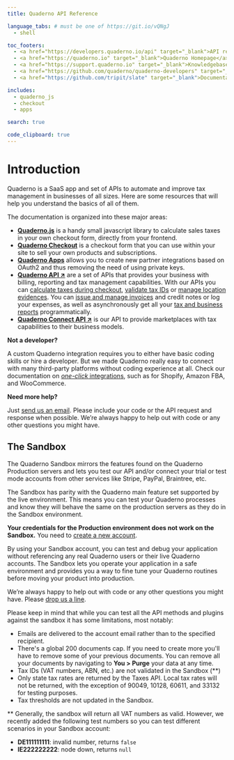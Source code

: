 ```yaml
---
title: Quaderno API Reference

language_tabs: # must be one of https://git.io/vQNgJ
  - shell

toc_footers:
  - <a href="https://developers.quaderno.io/api" target="_blank">API reference</a>
  - <a href="https://quaderno.io" target="_blank">Quaderno Homepage</a>
  - <a href="https://support.quaderno.io" target="_blank">Knowledgebase and Support</a>
  - <a href="https://github.com/quaderno/quaderno-developers" target="_blank">Contributing to Docs</a>
  - <a href="https://github.com/tripit/slate" target="_blank">Documentation Powered by Slate</a><br /><br />

includes:
  - quaderno_js
  - checkout
  - apps

search: true

code_clipboard: true
---
```


# Introduction

Quaderno is a SaaS app and set of APIs to automate and improve tax management in businesses of all sizes. Here are some resources that will help you understand the basics of all of them.

The documentation is organized into these major areas:

- **[Quaderno.js](#quaderno-js)** is a handy small javascript library to calculate sales taxes in your own checkout form, directly from your frontend.
- **[Quaderno Checkout](#quaderno-checkout)** is a checkout form that you can use within your site to sell your own products and subscriptions.
- **[Quaderno Apps](#apps)** allows you to create new partner integrations based on OAuth2 and thus removing the need of using private keys.
- **[Quaderno API ↗](https://developers.quaderno.io/api)** are a set of APIs that provides your business with billing, reporting and tax management capabilities. With our APIs you can [calculate taxes during checkout](https://developers.quaderno.io/api/#calculating-a-tax-rate), [validate tax IDs](https://developers.quaderno.io/api/#validate-a-tax-id) or [manage location evidences](https://developers.quaderno.io/api/#evidence). You can [issue and manage invoices](https://developers.quaderno.io/api/#create-an-invoice) and credit notes or log your expenses, as well as asynchronously get all your [tax and business reports](https://developers.quaderno.io/api/#reporting) programmatically.
- **[Quaderno Connect API ↗](https://support.quaderno.io/quaderno-connect)** is our API to provide marketplaces with tax capabilities to their business models.

**Not a developer?**

A custom Quaderno integration requires you to either have basic coding skills or hire a developer. But we made Quaderno really easy to connect with many third-party platforms without coding experience at all. Check our documentation on [_one-click_ integrations](https://support.quaderno.io/platforms-and-integrations), such as for Shopify, Amazon FBA, and WooCommerce.

**Need more help?**

Just [send us an email](mailto:support+dev@quaderno.io). Please include your code or the API request and response when possible. We’re always happy to help out with code or any other questions you might have.

## The Sandbox

The Quaderno Sandbox mirrors the features found on the Quaderno Production servers and lets  you test our API and/or connect your trial or test mode accounts from other services like Stripe, PayPal, Braintree, etc.

The Sandbox has parity with the Quaderno main feature set supported by the live environment. This means you can test your Quaderno processes and know they will behave the same on the production servers as they do in the Sandbox environment.

**Your credentials for the Production environment does not work on the Sandbox.** You need to [create a new account](https://sandbox-quadernoapp.com/signup).

By using your Sandbox account, you can test and debug your application without referencing any real Quaderno users or their live Quaderno accounts. The Sandbox lets you operate your application in a safe environment and provides you a way to fine tune your Quaderno routines before moving your product into production.

We’re always happy to help out with code or any other questions you might have. Please [drop us a line](mailto:support@quaderno.io).

<aside class="warning">
Please keep in mind that while you can test all the API methods and plugins against the sandbox it has some limitations, most notably:
<ul>
<li>Emails are delivered to the account email rather than to the specified recipient.</li>
<li>There's a global 200 documents cap. If you need to create more you'll have to remove some of your previous documents. You can remove all your documents by navigating to <strong>You > Purge</strong> your data at any time.
</li>
<li>Tax IDs (VAT numbers, ABN, etc.) are not validated in the Sandbox (**)</li>
<li>Only state tax rates are returned by the Taxes API. Local tax rates will not be returned, with the exception of 90049, 10128, 60611, and 33132 for testing purposes.</li>
<li>Tax thresholds are not updated in the Sandbox.</li>
</ul>
</aside>

** Generally, the sandbox will return all VAT numbers as valid. However, we recently added the following test numbers so you can test different scenarios in your Sandbox account:

- **DE111111111**: invalid number, returns `false`
- **IE222222222**: node down, returns `null`
